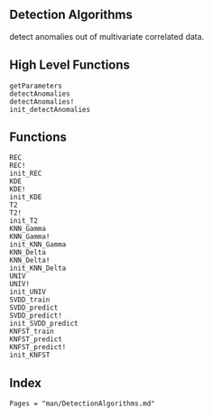 ## Detection Algorithms

detect anomalies out of multivariate correlated data. 


## High Level Functions

```@docs
getParameters
detectAnomalies
detectAnomalies!
init_detectAnomalies
```

## Functions

```@docs
REC
REC!
init_REC
KDE
KDE!
init_KDE
T2
T2!
init_T2
KNN_Gamma
KNN_Gamma!
init_KNN_Gamma
KNN_Delta
KNN_Delta!
init_KNN_Delta
UNIV
UNIV!
init_UNIV
SVDD_train
SVDD_predict
SVDD_predict!
init_SVDD_predict
KNFST_train
KNFST_predict
KNFST_predict!
init_KNFST    
```
  
## Index

```@index
Pages = "man/DetectionAlgorithms.md"
```